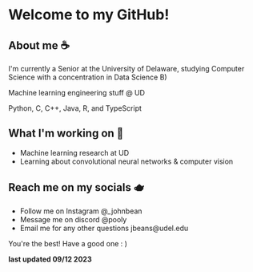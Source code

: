 
<h1>Welcome to my GitHub!</h1>

<h2>About me ☕</h2>
<p>I'm currently a Senior at the University of Delaware, studying Computer Science with a concentration in Data Science B)</p>
<p>Machine learning engineering stuff @ UD</p>
<p>Python, C, C++, Java, R, and TypeScript</p>

<h2>What I'm working on 🍵</h2>
<ul>
  <li>Machine learning research at UD</li>
  <li>Learning about convolutional neural networks & computer vision</li>
</ul>

<h2>Reach me on my socials 🫖</h2>
<ul>
  <li>Follow me on Instagram @_johnbean</li>
  <li>Message me on discord @pooly</li>
  <li>Email me for any other questions jbeans@udel.edu</li>
</ul>

<p>You're the best! Have a good one : )</p>
<p><strong>last updated 09/12 2023</strong></p>


